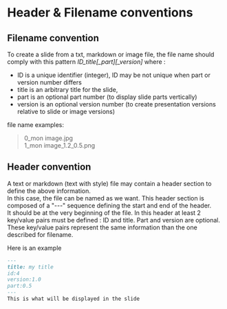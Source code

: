# Header & Filename conventions

## Filename convention
To create a slide from a txt, markdown or image file, the file name should comply with this pattern *ID_title[_part][_version]* where :
- ID is a unique identifier (integer), ID may be not unique when part or version number differs
- title is an arbitrary title for the slide,
- part is an optional part number (to display slide parts vertically)
- version is an optional version number (to create presentation versions relative to slide or image versions)

file name examples:
>0_mon image.jpg  
1_mon image_1.2_0.5.png

## Header convention
A text or markdown (text with style) file may contain a header section to define the above information.  
In this case, the file can be named as we want.
This header section is composed of a "---" sequence defining the start and end of the header.  
It should be at the very beginning of the file. In this header at least 2 key/value pairs must be defined : ID and title. Part and version are optional.
These key/value pairs represent the same information than the one described for filename.

Here is an example
```md
---
title: my title
id:4
version:1.0
part:0.5
---
This is what will be displayed in the slide
```